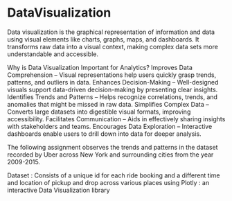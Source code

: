 # DataVisualization

Data visualization is the graphical representation of information and data using visual elements like charts, graphs, maps, and dashboards. It transforms raw data into a visual context, making complex data sets more understandable and accessible.

Why is Data Visualization Important for Analytics?
Improves Data Comprehension – Visual representations help users quickly grasp trends, patterns, and outliers in data.
Enhances Decision-Making – Well-designed visuals support data-driven decision-making by presenting clear insights.
Identifies Trends and Patterns – Helps recognize correlations, trends, and anomalies that might be missed in raw data.
Simplifies Complex Data – Converts large datasets into digestible visual formats, improving accessibility.
Facilitates Communication – Aids in effectively sharing insights with stakeholders and teams.
Encourages Data Exploration – Interactive dashboards enable users to drill down into data for deeper analysis.

The following assignment observes the trends and patterns in the dataset recorded by Uber across New York and surrounding cities from the year 2009-2015.

Dataset : Consists of a unique id for each ride booking and a different time and location of pickup and drop across various places using Plotly : an interactive Data Visualization library
